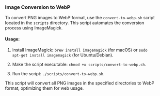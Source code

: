 ### Image Conversion to WebP

To convert PNG images to WebP format, use the `convert-to-webp.sh` script located in the `scripts` directory. This script automates the conversion process using ImageMagick.

#### Usage:

1. Install ImageMagick: `brew install imagemagick` (for macOS) or `sudo apt-get install imagemagick` (for Ubuntu/Debian).

2. Make the script executable: `chmod +x scripts/convert-to-webp.sh`.

3. Run the script: `./scripts/convert-to-webp.sh`.

This script will convert all PNG images in the specified directories to WebP format, optimizing them for web usage.